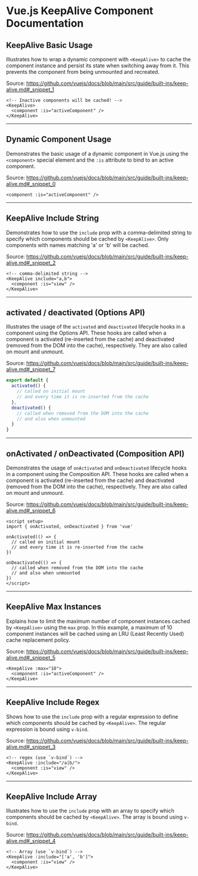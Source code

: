 # Vue.js KeepAlive Component Documentation

## KeepAlive Basic Usage

Illustrates how to wrap a dynamic component with `<KeepAlive>` to cache the component instance and persist its state when switching away from it. This prevents the component from being unmounted and recreated.

Source: https://github.com/vuejs/docs/blob/main/src/guide/built-ins/keep-alive.md#_snippet_1

```vue-html
<!-- Inactive components will be cached! -->
<KeepAlive>
  <component :is="activeComponent" />
</KeepAlive>
```

---

## Dynamic Component Usage

Demonstrates the basic usage of a dynamic component in Vue.js using the `<component>` special element and the `:is` attribute to bind to an active component.

Source: https://github.com/vuejs/docs/blob/main/src/guide/built-ins/keep-alive.md#_snippet_0

```vue-html
<component :is="activeComponent" />
```

---

## KeepAlive Include String

Demonstrates how to use the `include` prop with a comma-delimited string to specify which components should be cached by `<KeepAlive>`.  Only components with names matching 'a' or 'b' will be cached.

Source: https://github.com/vuejs/docs/blob/main/src/guide/built-ins/keep-alive.md#_snippet_2

```vue-html
<!-- comma-delimited string -->
<KeepAlive include="a,b">
  <component :is="view" />
</KeepAlive>
```

---

## activated / deactivated (Options API)

Illustrates the usage of the `activated` and `deactivated` lifecycle hooks in a component using the Options API. These hooks are called when a component is activated (re-inserted from the cache) and deactivated (removed from the DOM into the cache), respectively. They are also called on mount and unmount.

Source: https://github.com/vuejs/docs/blob/main/src/guide/built-ins/keep-alive.md#_snippet_7

```js
export default {
  activated() {
    // called on initial mount
    // and every time it is re-inserted from the cache
  },
  deactivated() {
    // called when removed from the DOM into the cache
    // and also when unmounted
  }
}
```

---

## onActivated / onDeactivated (Composition API)

Demonstrates the usage of `onActivated` and `onDeactivated` lifecycle hooks in a component using the Composition API. These hooks are called when a component is activated (re-inserted from the cache) and deactivated (removed from the DOM into the cache), respectively. They are also called on mount and unmount.

Source: https://github.com/vuejs/docs/blob/main/src/guide/built-ins/keep-alive.md#_snippet_6

```vue
<script setup>
import { onActivated, onDeactivated } from 'vue'

onActivated(() => {
  // called on initial mount
  // and every time it is re-inserted from the cache
})

onDeactivated(() => {
  // called when removed from the DOM into the cache
  // and also when unmounted
})
</script>
```

---

## KeepAlive Max Instances

Explains how to limit the maximum number of component instances cached by `<KeepAlive>` using the `max` prop.  In this example, a maximum of 10 component instances will be cached using an LRU (Least Recently Used) cache replacement policy.

Source: https://github.com/vuejs/docs/blob/main/src/guide/built-ins/keep-alive.md#_snippet_5

```vue-html
<KeepAlive :max="10">
  <component :is="activeComponent" />
</KeepAlive>
```

---

## KeepAlive Include Regex

Shows how to use the `include` prop with a regular expression to define which components should be cached by `<KeepAlive>`. The regular expression is bound using `v-bind`.

Source: https://github.com/vuejs/docs/blob/main/src/guide/built-ins/keep-alive.md#_snippet_3

```vue-html
<!-- regex (use `v-bind`) -->
<KeepAlive :include="/a|b/">
  <component :is="view" />
</KeepAlive>
```

---

## KeepAlive Include Array

Illustrates how to use the `include` prop with an array to specify which components should be cached by `<KeepAlive>`. The array is bound using `v-bind`.

Source: https://github.com/vuejs/docs/blob/main/src/guide/built-ins/keep-alive.md#_snippet_4

```vue-html
<!-- Array (use `v-bind`) -->
<KeepAlive :include="['a', 'b']">
  <component :is="view" />
</KeepAlive>
```
